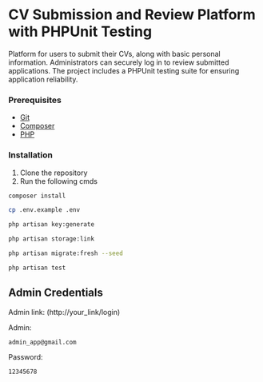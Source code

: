 # CV Submission and Review Platform with PHPUnit Testing

Platform for users to submit their CVs, along with basic personal information. Administrators can securely log in to review submitted applications. The project includes a PHPUnit testing suite for ensuring application reliability.

### Prerequisites

- [Git](https://git-scm.com/)
- [Composer](https://getcomposer.org/)
- [PHP](https://www.php.net/)

### Installation

1. Clone the repository
2. Run the following cmds
 ```bash
composer install
```
 ```bash
cp .env.example .env
```
```bash
php artisan key:generate
 ```
```bash
php artisan storage:link
```
 ```bash
 php artisan migrate:fresh --seed
```
 ```bash
 php artisan test
```
## Admin Credentials
Admin link:  (http://your_link/login)

Admin: 
```bash 
admin_app@gmail.com
```
Password: 
```bash
12345678
```
